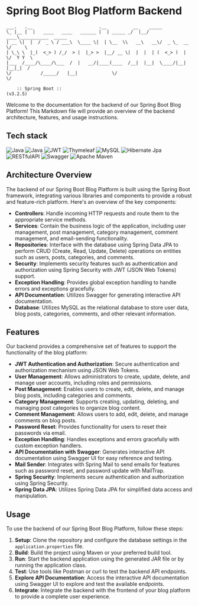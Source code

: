 # Spring Boot Blog Platform Backend
    ___.   .__                         .__          __    _____                     
    \_ |__ |  |   ____   ____   ______ |  | _____ _/  |__/ ____\___________  _____  
    | __ \|  |  /  _ \ / ___\  \____ \|  | \__  \\   __\   __\/  _ \_  __ \/     \
    | \_\ \  |_(  <_> ) /_/  > |  |_> >  |__/ __ \|  |  |  | (  <_> )  | \/  Y Y  \
    |___  /____/\____/\___  /  |   __/|____(____  /__|  |__|  \____/|__|  |__|_|  /
    \/           /_____/   |__|             \/                              \/

        :: Spring Boot ::                                                   (v3.2.5)

Welcome to the documentation for the backend of our Spring Boot Blog Platform! This Markdown file will provide an overview of the backend architecture, features, and usage instructions.

## Tech stack

![Java](https://img.shields.io/badge/java-%23ED8B00.svg?style=for-the-badge&logo=openjdk&logoColor=white)
![Java](https://img.shields.io/badge/spring%20boot-%236DB33F.svg?style=for-the-badge&logo=spring&logoColor=white) 
![JWT](https://img.shields.io/badge/JWT-black?style=for-the-badge&logo=JSON%20web%20tokens) 
![Thymeleaf](https://img.shields.io/badge/Thymeleaf-%23005C0F.svg?style=for-the-badge&logo=Thymeleaf&logoColor=white)
![MySQL](https://img.shields.io/badge/mysql-%2300000f.svg?style=for-the-badge&logo=mysql&logoColor=white)
![Hibernate Jpa](https://img.shields.io/badge/Hibernate-59666C?style=for-the-badge&logo=Hibernate&logoColor=white)
![RESTfulAPI](https://img.shields.io/badge/RESTful%20API-black?style=for-the-badge)
![Swagger](https://img.shields.io/badge/-Swagger-%23Clojure?style=for-the-badge&logo=swagger&logoColor=white)
![Apache Maven](https://img.shields.io/badge/Apache%20Maven-C71A36?style=for-the-badge&logo=Apache%20Maven&logoColor=white)

## Architecture Overview

The backend of our Spring Boot Blog Platform is built using the Spring Boot framework, integrating various libraries and components to provide a robust and feature-rich platform. Here's an overview of the key components:

- **Controllers**: Handle incoming HTTP requests and route them to the appropriate service methods.
- **Services**: Contain the business logic of the application, including user management, post management, category management, comment management, and email-sending functionality.
- **Repositories**: Interface with the database using Spring Data JPA to perform CRUD (Create, Read, Update, Delete) operations on entities such as users, posts, categories, and comments.
- **Security**: Implements security features such as authentication and authorization using Spring Security with JWT (JSON Web Tokens) support.
- **Exception Handling**: Provides global exception handling to handle errors and exceptions gracefully.
- **API Documentation**: Utilizes Swagger for generating interactive API documentation.
- **Database**: Utilizes MySQL as the relational database to store user data, blog posts, categories, comments, and other relevant information.

## Features

Our backend provides a comprehensive set of features to support the functionality of the blog platform:

- **JWT Authentication and Authorization**: Secure authentication and authorization mechanism using JSON Web Tokens.
- **User Management**: Allows administrators to create, update, delete, and manage user accounts, including roles and permissions.
- **Post Management**: Enables users to create, edit, delete, and manage blog posts, including categories and comments.
- **Category Management**: Supports creating, updating, deleting, and managing post categories to organize blog content.
- **Comment Management**: Allows users to add, edit, delete, and manage comments on blog posts.
- **Password Reset**: Provides functionality for users to reset their passwords via email.
- **Exception Handling**: Handles exceptions and errors gracefully with custom exception handlers.
- **API Documentation with Swagger**: Generates interactive API documentation using Swagger UI for easy reference and testing.
- **Mail Sender**: Integrates with Spring Mail to send emails for features such as password reset, and password update with MailTrap.
- **Spring Security**: Implements secure authentication and authorization using Spring Security.
- **Spring Data JPA**: Utilizes Spring Data JPA for simplified data access and manipulation.

## Usage

To use the backend of our Spring Boot Blog Platform, follow these steps:

1. **Setup**: Clone the repository and configure the database settings in the `application.properties` file.
2. **Build**: Build the project using Maven or your preferred build tool.
3. **Run**: Start the backend application using the generated JAR file or by running the application class.
4. **Test**: Use tools like Postman or curl to test the backend API endpoints.
5. **Explore API Documentation**: Access the interactive API documentation using Swagger UI to explore and test the available endpoints.
6. **Integrate**: Integrate the backend with the frontend of your blog platform to provide a complete user experience.



